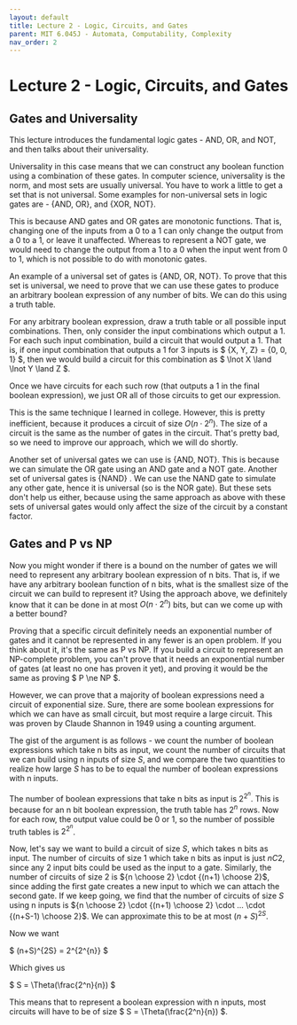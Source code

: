 ```yaml
---
layout: default
title: Lecture 2 - Logic, Circuits, and Gates
parent: MIT 6.045J - Automata, Computability, Complexity
nav_order: 2
---
```


# Lecture 2 - Logic, Circuits, and Gates
## Gates and Universality
This lecture introduces the fundamental logic gates - AND, OR, and NOT, and then talks about 
their universality.

Universality in this case means that we can construct any boolean function using a combination 
of these gates. In computer science, universality is the norm, and most sets are usually universal.
You have to work a little to get a set that is not universal. Some examples for non-universal sets
in logic gates are - {AND, OR}, and {XOR, NOT}.

This is because AND gates and OR gates are monotonic functions. That is, changing one of the inputs
from a 0 to a 1 can only change the output from a 0 to a 1, or leave it unaffected. Whereas to 
represent a NOT gate, we would need to change the output from a 1 to a 0 when the input went
from 0 to 1, which is not possible to do with monotonic gates.

An example of a universal set of gates is {AND, OR, NOT}. To prove that this
set is universal, we need to prove that we can use these gates to produce an
arbitrary boolean expression of any number of bits. We can do this using a truth
table. 

For any arbitrary boolean expression, draw a truth table or all possible input 
combinations. Then, only consider the input combinations which output a 1. 
For each such input combination, build a circuit that would output a 1. That is,
if one input combination that outputs a 1 for 3 inputs is $ \{X, Y, Z\} = \{0, 0, 1\} $, then
we would build a circuit for this combination as $ \lnot X \land \lnot Y \land Z $.

Once we have circuits for each such row (that outputs a 1 in the final boolean
expression), we just OR all of those circuits to get our expression.

This is the same technique I learned in college. However, this is pretty inefficient,
because it produces a circuit of size $O(n\cdot2^n)$. The size of a circuit is the same as
the number of gates in the circuit. That's pretty bad, so we need to improve our 
approach, which we will do shortly.

Another set of universal gates we can use is {AND, NOT}. This is because we
can simulate the OR gate using an AND gate and a NOT gate. Another set of universal
gates is {NAND} . We can use the NAND gate to simulate any other gate, hence
it is universal (so is the NOR gate). But these sets don't help us either,
because using the same approach as above with these sets of universal gates would
only affect the size of the circuit by a constant factor.

## Gates and P vs NP

Now you might wonder if there is a bound on the number of gates we will need to 
represent any arbitrary boolean expression of n bits. That is, if we have any 
arbitrary boolean function of n bits, what is the smallest size of the circuit
we can build to represent it? Using the approach above, we definitely know that
it can be done in at most $O(n\cdot2^n)$ bits, but can we come up with a better 
bound?

Proving that a specific circuit definitely needs an exponential number of gates
and it cannot be represented in any fewer is an open problem. If you think about 
it, it's the same as P vs NP. If you build a circuit to represent an NP-complete
problem, you can't prove that it needs an exponential number of gates (at least no 
one has proven it yet), and proving it would be the same as proving $ P \ne NP $.

However, we can prove that a majority of boolean expressions need a circuit of
exponential size. Sure, there are some boolean expressions for which we can have
as small circuit, but most require a large circuit. This was proven by Claude 
Shannon in 1949 using a counting argument.

The gist of the argument is as follows - we count the number of boolean expressions
which take n bits as input, we count the number of circuits that we can build 
using n inputs of size $S$, and we compare the two quantities to realize how large
$S$ has to be to equal the number of boolean expressions with n inputs.

The number of boolean expressions that take n bits as input is $2^{2^{n}}$. This 
is because for an n bit boolean expression, the truth table has $2^n$ rows. Now
for each row, the output value could be 0 or 1, so the number of possible truth 
tables is $2^{2^{n}}$.

Now, let's say we want to build a circuit of size $S$, which takes n bits as input.
The number of circuits of size 1 which take n bits as input is just $nC2$, since
any 2 input bits could be used as the input to a gate. Similarly, the number of
circuits of size 2 is ${n \choose 2} \cdot {(n+1) \choose 2}$, since adding the first gate creates a new
input to which we can attach the second gate. If we keep going, we find that the
number of circuits of size $S$ using n inputs is ${n \choose 2} \cdot {(n+1) \choose 2} \cdot ... 
\cdot {(n+S-1) \choose 2}$. We can approximate this to be at most $(n+S)^{2S}$.

Now we want 

$ (n+S)^{2S} = 2^{2^{n}} $

Which gives us 

$ S = \Theta(\frac{2^n}{n}) $

This means that to represent a boolean expression with n inputs, most circuits will
have to be of size $ S = \Theta(\frac{2^n}{n}) $.